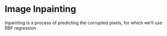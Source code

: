 # Image Inpainting
 Inpainting is a process of predicting the corrupted pixels, for which we’ll use RBF regression
